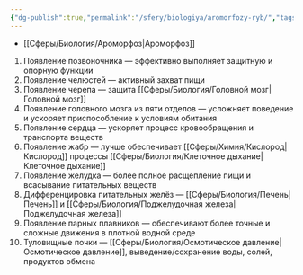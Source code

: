 ```yaml
---
{"dg-publish":true,"permalink":"/sfery/biologiya/aromorfozy-ryb/","tags":["Зоология"]}
---
```


- [[Сферы/Биология/Ароморфоз\|Ароморфоз]]
1. Появление позвоночника — эффективно выполняет защитную и опорную функции 
2. Появление челюстей — активный захват пищи
3. Появление черепа — защита [[Сферы/Биология/Головной мозг\|Головной мозг]]
4. Появление головного мозга из пяти отделов — усложняет поведение и ускоряет приспособление к условиям обитания 
5. Появление сердца — ускоряет процесс кровообращения и транспорта веществ 
6. Появление жабр — лучше обеспечивает [[Сферы/Химия/Кислород\|Кислород]] процессы [[Сферы/Биология/Клеточное дыхание\|Клеточное дыхание]]
7. Появление желудка — более полное расщепление пищи и всасывание питательных веществ 
8. Дифференцировка питательных желёз — [[Сферы/Биология/Печень\|Печень]] и [[Сферы/Биология/Поджелудочная железа\|Поджелудочная железа]]
9. Появление парных плавников — обеспечивают более точные и сложные движения в плотной водной среде 
10. Туловищные почки — [[Сферы/Биология/Осмотическое давление\|Осмотическое давление]], выведение/сохранение воды, солей, продуктов обмена 